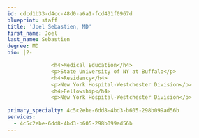 ```yaml
---
id: cdcd1b33-d4cc-48d0-a6a1-fcd431f0967d
blueprint: staff
title: 'Joel Sebastien, MD'
first_name: Joel
last_name: Sebastien
degree: MD
bio: |2-

              <h4>Medical Education</h4>
              <p>State University of NY at Buffalo</p>
              <h4>Residency</h4>
              <p>New York Hospital-Westchester Division</p>
              <h4>Fellowship</h4>
              <p>New York Hospital-Westchester Division</p>
          
primary_specialty: 4c5c2ebe-6dd8-4bd3-b605-298b099ad56b
services:
  - 4c5c2ebe-6dd8-4bd3-b605-298b099ad56b
---
```

